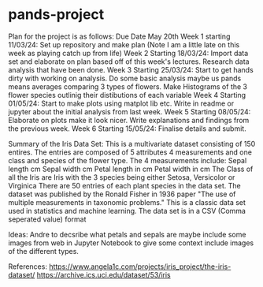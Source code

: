 # pands-project
Plan for the project is as follows:
Due Date May 20th
Week 1 starting 11/03/24: Set up repository and make plan (Note I am a little late on this week as playing catch up from life)
Week 2 Starting 18/03/24: Import data set and elaborate on plan based off of this week's lectures. Research data analysis that have been done.
Week 3 Starting 25/03/24: Start to get hands dirty with working on analysis. Do some basic analysis maybe us pands means averages comparing 3 types of flowers. Make Histograms of the 3 flower species outlinig their distibutions of each variable
Week 4 Starting 01/05/24: Start to make plots using matplot lib etc. Write in readme or jupyter about the initial analysis from last week.
Week 5 Starting 08/05/24: Elaborate on plots make it look nicer. Write explanations and findings from the previous week. 
Week 6 Starting 15/05/24: Finalise details and submit.

Summary of the Iris Data Set:
This is a multivariate dataset consisting of 150 entires. The entries are composed of 5 attributes 4 measurements and one class and species of the flower type.
The 4 measurements include:
Sepal length cm
Sepal width cm 
Petal length in cm 
Petal width in cm
The Class of all the Iris are Iris with the 3 species being either Setosa, Versicolor or Virginica
There are 50 entries of each plant species in the data set.
The dataset was published by the Ronald Fisher in 1936 paper "The use of multiple measurements in taxonomic problems."
This is a classic data set used in statistics and machine learning.
The data set is in a CSV (Comma seperated value) format

Ideas: Andre to decsribe what petals and sepals are maybe include some images from web in Jupyter Notebook to give some context include images of the different types. 



References: 
https://www.angela1c.com/projects/iris_project/the-iris-dataset/
https://archive.ics.uci.edu/dataset/53/iris